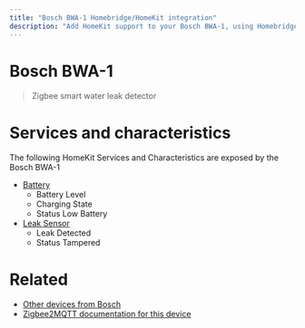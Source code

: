```yaml
---
title: "Bosch BWA-1 Homebridge/HomeKit integration"
description: "Add HomeKit support to your Bosch BWA-1, using Homebridge, Zigbee2MQTT and homebridge-z2m."
---
```

<!---
This file has been GENERATED using src/docgen/docgen.ts
DO NOT EDIT THIS FILE MANUALLY!
-->
# Bosch BWA-1
> Zigbee smart water leak detector


# Services and characteristics
The following HomeKit Services and Characteristics are exposed by
the Bosch BWA-1

* [Battery](../../battery.md)
  * Battery Level
  * Charging State
  * Status Low Battery
* [Leak Sensor](../../sensors.md)
  * Leak Detected
  * Status Tampered


# Related
* [Other devices from Bosch](../index.md#bosch)
* [Zigbee2MQTT documentation for this device](https://www.zigbee2mqtt.io/devices/BWA-1.html)